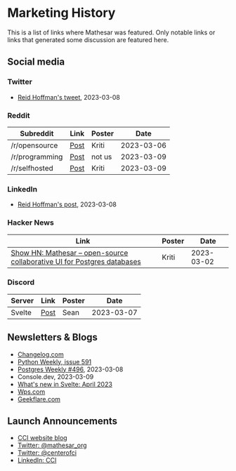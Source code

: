 # Marketing History

This is a list of links where Mathesar was featured. Only notable links or links that generated some discussion are featured here.

## Social media

### Twitter
- [Reid Hoffman's tweet](https://twitter.com/reidhoffman/status/1633512413776740353?s=20), 2023-03-08

### Reddit
| Subreddit | Link | Poster | Date |
|-|-|-|-|
| /r/opensource | [Post](https://www.reddit.com/r/opensource/comments/11kdb5e/we_just_released_mathesar_an_intuitive_ui_for/) | Kriti | 2023-03-06 |
| /r/programming | [Post](https://www.reddit.com/r/programming/comments/11mw9u1/mathesar_slaps_a_webbased_spreadsheet_ui_on_your/) | not us | 2023-03-09 |
| /r/selfhosted | [Post](https://www.reddit.com/r/selfhosted/comments/11n2fxx/mathesar_intuitive_ui_for_managing_data_for_users/) | Kriti | 2023-03-09 |

### LinkedIn
- [Reid Hoffman's post](https://www.linkedin.com/posts/reidhoffman_mathesar-activity-7039278443552780288-gSbT/), 2023-03-08

### Hacker News
| Link | Poster | Date |
| - | - |-|
| [Show HN: Mathesar – open-source collaborative UI for Postgres databases](https://news.ycombinator.com/item?id=34999774) | Kriti | 2023-03-02 |

### Discord
| Server | Link | Poster | Date |
| - | - | - | - |
| Svelte | [Post](https://discord.com/channels/457912077277855764/479653552869081089) | Sean | 2023-03-07 |

## Newsletters & Blogs
- [Changelog.com](https://changelog.com/news/mathesar-slaps-a-webbased-spreadsheet-ui-on-your-postgres-database-qMA2)
- [Python Weekly, issue 591](https://mailchi.mp/pythonweekly/python-weekly-issue-591?e=cbb5a51454)
- [Postgres Weekly #496](https://postgresweekly.com/issues/496), 2023-03-08
- Console.dev, 2023-03-09
- [What's new in Svelte: April 2023](https://svelte.dev/blog/whats-new-in-svelte-april-2023)
- [Wps.com](https://www.wps.com/blog/top-5-open-source-alternatives-to-airtable/#post-content-headline-2)
- [Geekflare.com](https://geekflare.com/top-airtable-alternatives/#geekflare-toc-mathesar)


## Launch Announcements
- [CCI website blog](https://centerofci.org/introducing-mathesar-an-open-source-database-interface-for-everyone/)
- [Twitter: @mathesar_org](https://twitter.com/mathesar_org/status/1631384636096913421)
- [Twitter: @centerofci](https://twitter.com/centerofci/status/1631383963053826048)
- [LinkedIn: CCI](https://www.linkedin.com/posts/centerofci_mathesar-activity-7037435303845908480-VvKt/)
